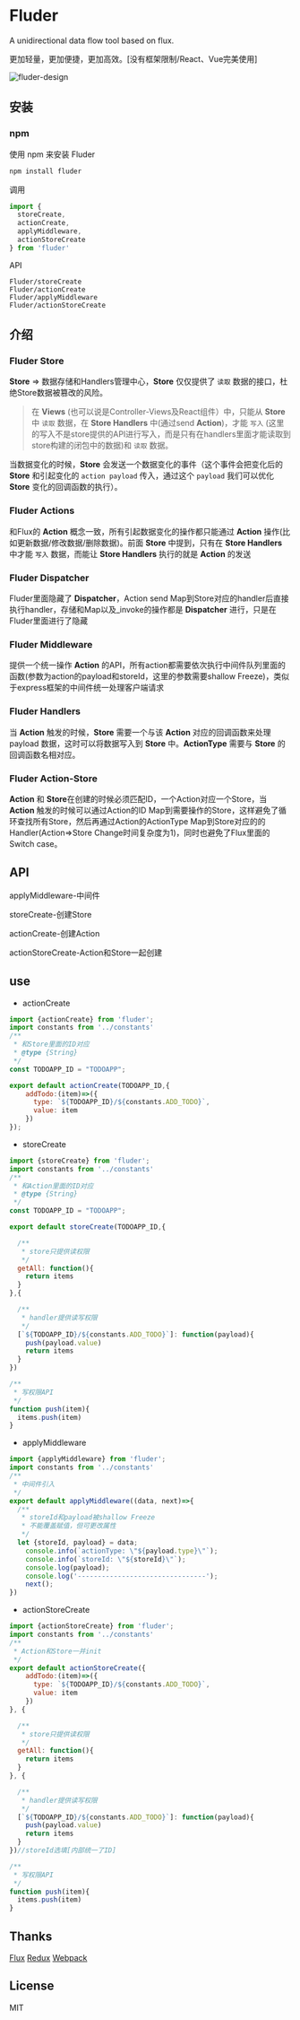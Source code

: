 # Fluder

A unidirectional data flow tool based on flux.

更加轻量，更加便捷，更加高效。[没有框架限制/React、Vue完美使用]

![fluder-design](./fluder-design.png)

## 安装

### npm

使用 npm 来安装 Fluder

```javascript
npm install fluder
```

调用

```javascript
import {
  storeCreate,
  actionCreate,
  applyMiddleware,
  actionStoreCreate
} from 'fluder'
```

API

```
Fluder/storeCreate
Fluder/actionCreate
Fluder/applyMiddleware
Fluder/actionStoreCreate
```

## 介绍

### Fluder Store

**Store** => 数据存储和Handlers管理中心，**Store** 仅仅提供了 `读取` 数据的接口，杜绝Store数据被篡改的风险。

> 在 **Views** (也可以说是Controller-Views及React组件）中，只能从 **Store** 中 `读取` 数据，在 **Store Handlers** 中(通过send **Action**)，才能 `写入` (这里的写入不是store提供的API进行写入，而是只有在handlers里面才能读取到store构建的闭包中的数据)和 `读取` 数据。

当数据变化的时候，**Store** 会发送一个数据变化的事件（这个事件会把变化后的 **Store** 和引起变化的 `action payload` 传入，通过这个 `payload` 我们可以优化 **Store** 变化的回调函数的执行）。

### Fluder Actions

和Flux的 **Action** 概念一致，所有引起数据变化的操作都只能通过 **Action** 操作(比如更新数据/修改数据/删除数据)。前面 **Store** 中提到，只有在 **Store Handlers** 中才能 `写入` 数据，而能让 **Store Handlers** 执行的就是 **Action** 的发送

### Fluder Dispatcher

Fluder里面隐藏了 **Dispatcher**，Action send Map到Store对应的handler后直接执行handler，存储和Map以及_invoke的操作都是 **Dispatcher** 进行，只是在Fluder里面进行了隐藏

### Fluder Middleware

提供一个统一操作 **Action** 的API，所有action都需要依次执行中间件队列里面的函数(参数为action的payload和storeId，这里的参数需要shallow Freeze)，类似于express框架的中间件统一处理客户端请求

### Fluder Handlers

当 **Action** 触发的时候，**Store** 需要一个与该 **Action** 对应的回调函数来处理 payload 数据，这时可以将数据写入到 **Store** 中。**ActionType** 需要与 **Store** 的回调函数名相对应。

### Fluder Action-Store

**Action** 和 **Store**在创建的时候必须匹配ID，一个Action对应一个Store，当 **Action** 触发的时候可以通过Action的ID Map到需要操作的Store，这样避免了循环查找所有Store，然后再通过Action的ActionType Map到Store对应的的Handler(Action=>Store Change时间复杂度为1)，同时也避免了Flux里面的Switch case。

## API

applyMiddleware-中间件

storeCreate-创建Store

actionCreate-创建Action

actionStoreCreate-Action和Store一起创建

## use

- actionCreate

```javascript
import {actionCreate} from 'fluder';
import constants from '../constants'
/**
 * 和Store里面的ID对应
 * @type {String}
 */
const TODOAPP_ID = "TODOAPP";

export default actionCreate(TODOAPP_ID,{
    addTodo:(item)=>({
      type: `${TODOAPP_ID}/${constants.ADD_TODO}`,
      value: item
    })
});
```

- storeCreate

```javascript
import {storeCreate} from 'fluder';
import constants from '../constants'
/**
 * 和Action里面的ID对应
 * @type {String}
 */
const TODOAPP_ID = "TODOAPP";

export default storeCreate(TODOAPP_ID,{

  /**
   * store只提供读权限
   */
  getAll: function(){
    return items
  }
},{

  /**
   * handler提供读写权限
   */
  [`${TODOAPP_ID}/${constants.ADD_TODO}`]: function(payload){
    push(payload.value)
    return items
  }
})

/**
 * 写权限API
 */
function push(item){
  items.push(item)
}
```

- applyMiddleware

```javascript
import {applyMiddleware} from 'fluder';
import constants from '../constants'
/**
 * 中间件引入
 */
export default applyMiddleware((data, next)=>{
  /**
   * storeId和payload被shallow Freeze
   * 不能覆盖赋值，但可更改属性
   */
  let {storeId, payload} = data;
    console.info(`actionType: \"${payload.type}\"`);
    console.info(`storeId: \"${storeId}\"`);
    console.log(payload);
    console.log('--------------------------------');
    next();
})
```

- actionStoreCreate

```javascript
import {actionStoreCreate} from 'fluder';
import constants from '../constants'
/**
 * Action和Store一并init
 */
export default actionStoreCreate({
    addTodo:(item)=>({
      type: `${TODOAPP_ID}/${constants.ADD_TODO}`,
      value: item
    })
}, {

  /**
   * store只提供读权限
   */
  getAll: function(){
    return items
  }
}, {

  /**
   * handler提供读写权限
   */
  [`${TODOAPP_ID}/${constants.ADD_TODO}`]: function(payload){
    push(payload.value)
    return items
  }
})//storeId选填[内部统一了ID]

/**
 * 写权限API
 */
function push(item){
  items.push(item)
}
```

## Thanks

[Flux](https://github.com/facebook/flux) [Redux](https://github.com/reactjs/redux) [Webpack](https://github.com/webpack/webpack)

## License

MIT
